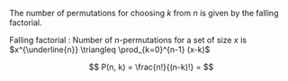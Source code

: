 The number of permutations for choosing $k$ from $n$ is given by the falling factorial.

Falling factorial
: Number of $n$-permutations for a set of size $x$ is $x^{\underline{n}} \triangleq \prod_{k=0}^{n-1} (x-k)$

$$
P(n, k) = \frac{n!}{(n-k)!} = 
$$